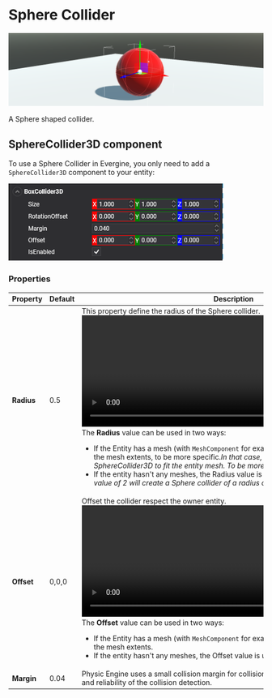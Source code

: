 # Sphere Collider

![Sphere Collider](images/sphere_collider.png)

A Sphere shaped collider.

## SphereCollider3D component

To use a Sphere Collider in Evergine, you only need to add a `SphereCollider3D` component to your entity:

![BoxCollider3D](images/boxcollider3d_component.png)

### Properties

| Property | Default | Description | 
| --- | --- | --- |
| **Radius** | 0.5 | This property define the radius of the Sphere collider. <br/><video width="600" height="220" autoplay loop><source src="images/sphere_collider_radius.mp4" type="video/mp4"></video><br/>The **Radius** value can be used in two ways:<ul><li>If the Entity has a mesh (with `MeshComponent` for example), the Radius value is relative to the mesh extents, to be more specific.*In that case, a value of 0.5 let the SphereCollider3D to fit the entity mesh. To be more specific.*</li><li>If the entity hasn't any meshes, the Radius value is used as scene units. *In that case, a value of 2 will create a Sphere collider of a radius of 2 units, and a diameter of 4 units.*</li></ul>| 
| **Offset** | 0,0,0 | Offset the collider respect the owner entity. <br/><video width="600" height="220" autoplay loop><source src="images/sphere_collider_offset.mp4" type="video/mp4"></video><br/>The **Offset** value can be used in two ways:<ul><li>If the Entity has a mesh (with `MeshComponent` for example), the Offset value is relative to the mesh extents.</li><li>If the entity hasn't any meshes, the Offset value is used as scene units.</li></ul> | 
| **Margin** | 0.04 | Physic Engine uses a small collision margin for collision shapes, to improve performance and reliability of the collision detection. | 